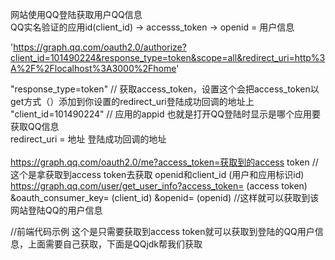 网站使用QQ登陆获取用户QQ信息 <br/> QQ实名验证的应用id(client_id) ->  accesss_token -> openid = 用户信息

'https://graph.qq.com/oauth2.0/authorize?client_id=101490224&response_type=token&scope=all&redirect_uri=http%3A%2F%2Flocalhost%3A3000%2Fhome'

"response_type=token"  // 获取access_token，设置这个会把access_token以get方式（）添加到你设置的redirect_uri登陆成功回调的地址上 <br/>
"client_id=101490224" // 应用的appid  也就是打开QQ登陆时显示是哪个应用要获取QQ信息  <br/>
redirect_uri = 地址    登陆成功回调的地址 <br/>
<br/>
https://graph.qq.com/oauth2.0/me?access_token=获取到的access token    //这个是拿获取到access token去获取 openid和client_id  (用户和应用标识id)
<br/>
https://graph.qq.com/user/get_user_info?access_token= (access token)  &oauth_consumer_key= (client_id) &openid= (openid) //这样就可以获取到该网站登陆QQ的用户信息




//前端代码示例  这个是只需要获取到access token就可以获取到登陆的QQ用户信息，上面需要自己获取，下面是QQjdk帮我们获取


<!DOCTYPE html>
<html>
<head><title>qq_connect login demo</title>


<body>

<span id="a"> </span>
<script src="http://localhost:3000/static/js/jquery.min.js"></script>
<script src="http://connect.qq.com/qc_jssdk.js" data-appid="101490224" data-redirecturi="http://localhost:3000/home" charset="utf-8"></script>
<script>
$(function () {

    // jssdk初始化时会从url的hash里获取access_token，http://localhost:3000/home/params?#access_token=xxx
    // 或者直接把access_token传入进行初始化{btnId:'login-btn', access_token:'xxx'}
    QC.Login(   //qq登陆jssdk 
    //默认会添加一个QQ登陆图片到该id dom里（包含获取access_token的地址，配合上面script上写的data-appid="101490224" data-    redirecturi="http://localhost:3000/home"）
        {btnId:'a'},    
        function (reqData, opts) { 
        //如果当前路由后面为?#access_token=xx,QQjssdk就会检测到，如果access_token是正确的，这个方法就会被执行（回调的参数就是用户信息），上面默认添加就不生效了
            //根据返回数据，更换按钮显示状态方法
            //注意:传入此方法则需要自己渲染按钮
            var dom = document.getElementById(opts['btnId']),
                _logoutTemplate=[
                    //头像
                    '<span><img src="{figureurl}" class="{size_key}"/></span>',
                    //昵称
                    '<span>{nickname}</span>',
                    //退出
                    '<span><a href="javascript:QC.Login.signOut();">退出</a></span>'
                ].join("");
            dom && (dom.innerHTML = QC.String.format(_logoutTemplate, {   //往上面设置id的dom结构里加dom
                nickname : QC.String.escHTML(reqData.nickname), //做xss过滤
                figureurl : reqData.figureurl
            }));
			console.log(reqData)
        },
        function (opts) {
            console.log('QQ登录 注销成功 !')
        }
    )

    // 通过jssdk调用api
    // 具体参数请参考 => http://wiki.connect.qq.com/api%e5%88%97%e8%a1%a8
   
})
</script>
</body>




</html>


